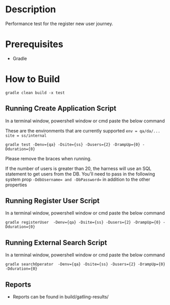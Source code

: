 # Description
 Performance test for the register new user journey.

# Prerequisites
- Gradle

# How to Build
`gradle clean build -x test` 

## Running Create Application Script 
 
 In a terminal window, powershell window or cmd paste the below command

 These are the environments that are currently supported
 `env = qa/da/...`
`site = ss/internal`
 
`gradle test -Denv={qa} -Dsite={ss} -Dusers={2} -DrampUp={0} -Dduration={0}`

 Please remove the braces when running.
 
 If the number of users is greater than 20, the harness will use an SQL statement to get users
 from the DB. You'll need to pass in the following system prop `-DdbUsername= and -DbPassword=` in addition to the other 
 properties
 
## Running Register User Script
 
  In a terminal window, powershell window or cmd paste the below command
  
 `gradle registerUser  -Denv={qa} -Dsite={ss} -Dusers={2} -DrampUp={0} -Dduration={0}`


## Running External Search Script
 
  In a terminal window, powershell window or cmd paste the below command
  
 `gradle searchOperator  -Denv={qa} -Dsite={ss} -Dusers={2} -DrampUp={0} -Dduration={0}`
 
## Reports
 - Reports can be found in build/gatling-results/